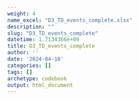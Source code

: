 ```yaml
---
weight: 4
name_excel: "D3_TD_events_complete.xlsx"
description: ""
slug: "D3_TD_events_complete"
datetime: 1.7134366e+09
title: D3_TD_events_complete
author: ''
date: '2024-04-18'
categories: []
tags: []
archetype: codebook
output: html_document
---
```


<div class="tabcontent"></div>
